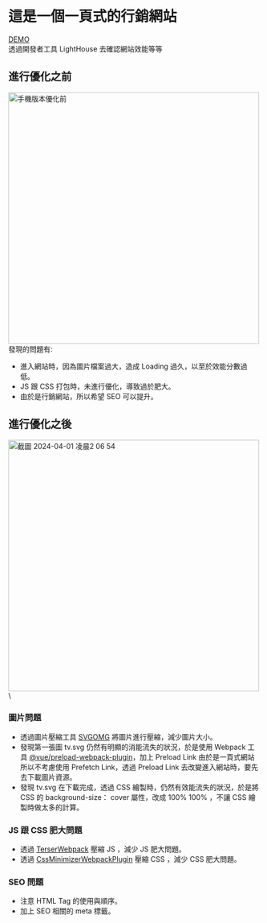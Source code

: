 # 這是一個一頁式的行銷網站
[DEMO](https://tbc-tauvercelapp.net/)\
透過開發者工具 LightHouse 去確認網站效能等等
## 進行優化之前
<img width="500" alt="手機版本優化前" src="https://github.com/yuelone/TBC/assets/62279534/b8c0d7db-41a2-4381-8dc0-6d6541fb51a0">\
發現的問題有:
* 進入網站時，因為圖片檔案過大，造成 Loading 過久，以至於效能分數過低。
* JS 跟 CSS 打包時，未進行優化，導致過於肥大。
* 由於是行銷網站，所以希望 SEO 可以提升。
## 進行優化之後
<img width="500" alt="截圖 2024-04-01 凌晨2 06 54" src="https://github.com/yuelone/TBC/assets/62279534/52010078-f4a6-4bb2-a8f7-7501aa26b160">\
### 圖片問題
* 透過圖片壓縮工具 [SVGOMG](https://svgomg.net/) 將圖片進行壓縮，減少圖片大小。
* 發現第一張圖 tv.svg 仍然有明顯的消能流失的狀況，於是使用 Webpack 工具 [@vue/preload-webpack-plugin](https://www.npmjs.com/package/@vue/preload-webpack-plugin)，加上 Preload Link 由於是一頁式網站所以不考慮使用 Prefetch Link，透過 Preload Link 去改變進入網站時，要先去下載圖片資源。
* 發現 tv.svg 在下載完成，透過 CSS 繪製時，仍然有效能流失的狀況，於是將 CSS 的 background-size： cover 屬性，改成 100% 100% ，不讓 CSS 繪製時做太多的計算。
### JS 跟 CSS 肥大問題
* 透過 [TerserWebpack](https://webpack.js.org/plugins/terser-webpack-plugin/) 壓縮 JS ，減少 JS 肥大問題。
* 透過 [CssMinimizerWebpackPlugin](https://webpack.js.org/plugins/css-minimizer-webpack-plugin/#root) 壓縮 CSS ，減少 CSS 肥大問題。
### SEO 問題
* 注意 HTML Tag 的使用與順序。
* 加上 SEO 相關的 meta 標籤。
